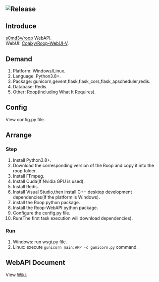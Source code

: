 ![Release](https://img.shields.io/badge/Release-0.1.4-blue)
---
## Introduce
[s0md3v/roop](https://github.com/s0md3v/roop) WebAPI.  
WebUI: [Coaixy/Roop-WebUI-V](https://github.com/Coaixy/Roop-WebUI-V).
## Demand
1. Platform: Windows/Linux.
2. Language: Python3.8+.
3. Package: gunicorn,gevent,flask,flask_cors,flask_apscheduler,redis.
4. Database: Redis.
5. Other: Roop(Including What It Requires).
## Config
View config.py file.
## Arrange
### Step
1. Install Python3.8+.
3. Download the corresponding version of the Roop and copy it into the roop folder.
2. Install FFmpeg.
3. Install Cuda(If Nvidia GPU is used).
4. Install Redis.
5. Install Visual Studio,then install C++ desktop development dependencies(If the platform is Windows).
6. install the Roop python package.
7. Install the Roop-WebAPI python package.
8. Configure the config.py file.
9. Run(The first task execution will download dependencies).
### Run
1. Windows: run wsgi.py file.
2. Linux: execute `gunicorn main:APP -c gunicorn.py` command.
## WebAPI Document
View [Wiki](https://github.com/XiaoXinYo/Roop-WebAPI/wiki).